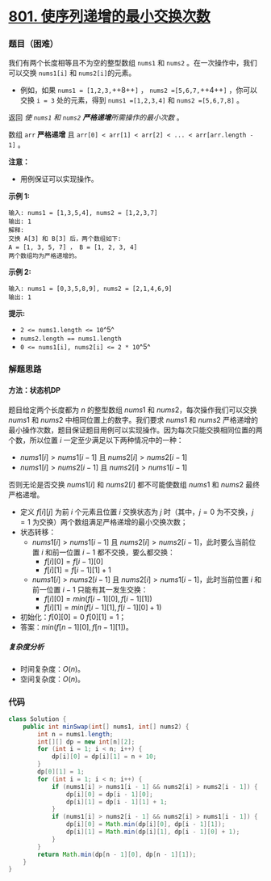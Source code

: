 # [801. 使序列递增的最小交换次数](https://leetcode.cn/problems/minimum-swaps-to-make-sequences-increasing/)

### 题目（困难）

我们有两个长度相等且不为空的整型数组 `nums1` 和 `nums2` 。在一次操作中，我们可以交换 `nums1[i]` 和 `nums2[i]`的元素。

* 例如，如果 `nums1 = [1,2,3,`++8++`]` ， `nums2 =[5,6,7,`++4++`]` ，你可以交换 `i = 3` 处的元素，得到 `nums1 =[1,2,3,4]`
  和 `nums2 =[5,6,7,8]` 。

返回 *使 `nums1` 和 `nums2` **严格递增**所需操作的最小次数* 。

数组 `arr` **严格递增** 且 `arr[0] < arr[1] < arr[2] < ... < arr[arr.length - 1]` 。

**注意：**

* 用例保证可以实现操作。

**示例 1:**

```
输入: nums1 = [1,3,5,4], nums2 = [1,2,3,7]
输出: 1
解释:
交换 A[3] 和 B[3] 后，两个数组如下:
A = [1, 3, 5, 7] ， B = [1, 2, 3, 4]
两个数组均为严格递增的。
```

**示例 2:**

```
输入: nums1 = [0,3,5,8,9], nums2 = [2,1,4,6,9]
输出: 1
```

**提示:**

* `2 <= nums1.length <= 10`^5^
* `nums2.length == nums1.length`
* `0 <= nums1[i], nums2[i] <= 2 * 10`^5^

### 解题思路

#### 方法：状态机DP

题目给定两个长度都为 $n$ 的整型数组 $nums1$ 和 $nums2$，每次操作我们可以交换 $nums1$ 和 $nums2$ 中相同位置上的数字。我们要求 $nums1$ 和 $nums2$ 严格递增的最小操作次数，题目保证题目用例可以实现操作。因为每次只能交换相同位置的两个数，所以位置 $i$ 一定至少满足以下两种情况中的一种：

- $\textit{nums}1[i] > \textit{nums}1[i - 1]$ 且 $\textit{nums}2[i] > \textit{nums}2[i - 1]$
- $\textit{nums}1[i] > \textit{nums}2[i - 1]$ 且 $\textit{nums}2[i] > \textit{nums}1[i - 1]$

否则无论是否交换 $nums1[i]$ 和 $nums2[i]$ 都不可能使数组 $nums1$ 和 $nums2$ 最终严格递增。

- 定义 $f[i][j]$ 为前 $i$ 个元素且位置 $i$ 交换状态为 $j$ 时（其中，$j=0$ 为不交换，$j=1$ 为交换）两个数组满足严格递增的最小交换次数；
- 状态转移：
    - $\textit{nums}1[i] > \textit{nums}1[i - 1]$ 且 $\textit{nums}2[i] > \textit{nums}2[i - 1]$，此时要么当前位置 $i$ 和前一位置 $i-1$ 都不交换，要么都交换：
        - $f[i][0] = f[i-1][0]$
        - $f[i][1] = f[i-1][1] + 1$
    - $\textit{nums}1[i] > \textit{nums}2[i - 1]$ 且 $\textit{nums}2[i] > \textit{nums}1[i - 1]$，此时当前位置 $i$ 和前一位置 $i-1$ 只能有其一发生交换：
        - $f[i][0] = min(f[i-1][0], f[i-1][1])$
        - $f[i][1] = min(f[i-1][1], f[i-1][0] + 1)$
- 初始化：$f[0][0] = 0$ $f[0][1] = 1$；
- 答案：$min(f[n-1][0], f[n-1][1])$。

##### 复杂度分析

- 时间复杂度：$O(n)$。
- 空间复杂度：$O(n)$。

### 代码

```java
class Solution {
    public int minSwap(int[] nums1, int[] nums2) {
        int n = nums1.length;
        int[][] dp = new int[n][2];
        for (int i = 1; i < n; i++) {
            dp[i][0] = dp[i][1] = n + 10;
        }
        dp[0][1] = 1;
        for (int i = 1; i < n; i++) {
            if (nums1[i] > nums1[i - 1] && nums2[i] > nums2[i - 1]) {
                dp[i][0] = dp[i - 1][0];
                dp[i][1] = dp[i - 1][1] + 1;
            }
            if (nums1[i] > nums2[i - 1] && nums2[i] > nums1[i - 1]) {
                dp[i][0] = Math.min(dp[i][0], dp[i - 1][1]);
                dp[i][1] = Math.min(dp[i][1], dp[i - 1][0] + 1);
            }
        }
        return Math.min(dp[n - 1][0], dp[n - 1][1]);
    }
}
```
